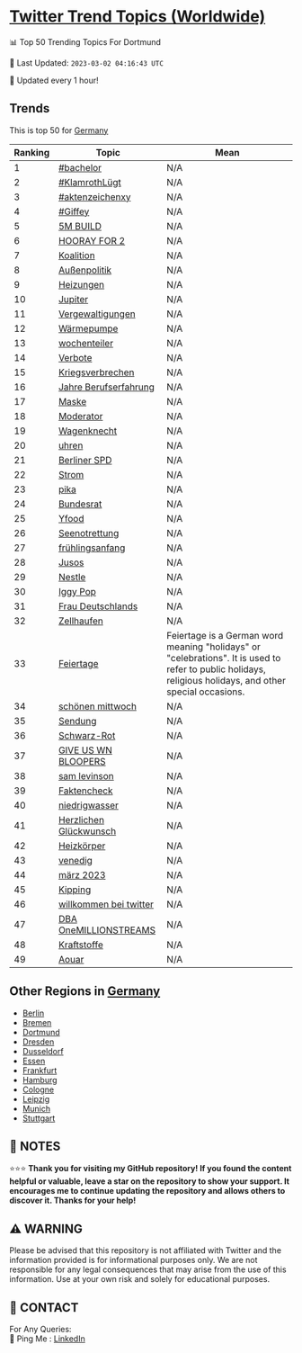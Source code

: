 [Twitter Trend Topics (Worldwide)](https://github.com/ErcinDedeoglu/Twitter-Trend-Topics)
==========


📊 Top 50 Trending Topics For Dortmund

📆 Last Updated: `2023-03-02 04:16:43 UTC`

🔧 Updated every 1 hour!


## Trends

This is top 50 for [Germany](</Germany>)

| Ranking | Topic | Mean |
| ------- | ------------ | ------------ |
| 1 | [#bachelor](http://twitter.com/search?q=%23bachelor) | N/A |
| 2 | [#KlamrothLügt](http://twitter.com/search?q=%23KlamrothL%c3%bcgt) | N/A |
| 3 | [#aktenzeichenxy](http://twitter.com/search?q=%23aktenzeichenxy) | N/A |
| 4 | [#Giffey](http://twitter.com/search?q=%23Giffey) | N/A |
| 5 | [5M BUILD](http://twitter.com/search?q=5M+BUILD) | N/A |
| 6 | [HOORAY FOR 2](http://twitter.com/search?q=HOORAY+FOR+2) | N/A |
| 7 | [Koalition](http://twitter.com/search?q=Koalition) | N/A |
| 8 | [Außenpolitik](http://twitter.com/search?q=Au%c3%9fenpolitik) | N/A |
| 9 | [Heizungen](http://twitter.com/search?q=Heizungen) | N/A |
| 10 | [Jupiter](http://twitter.com/search?q=Jupiter) | N/A |
| 11 | [Vergewaltigungen](http://twitter.com/search?q=Vergewaltigungen) | N/A |
| 12 | [Wärmepumpe](http://twitter.com/search?q=W%c3%a4rmepumpe) | N/A |
| 13 | [wochenteiler](http://twitter.com/search?q=wochenteiler) | N/A |
| 14 | [Verbote](http://twitter.com/search?q=Verbote) | N/A |
| 15 | [Kriegsverbrechen](http://twitter.com/search?q=Kriegsverbrechen) | N/A |
| 16 | [Jahre Berufserfahrung](http://twitter.com/search?q=Jahre+Berufserfahrung) | N/A |
| 17 | [Maske](http://twitter.com/search?q=Maske) | N/A |
| 18 | [Moderator](http://twitter.com/search?q=Moderator) | N/A |
| 19 | [Wagenknecht](http://twitter.com/search?q=Wagenknecht) | N/A |
| 20 | [uhren](http://twitter.com/search?q=uhren) | N/A |
| 21 | [Berliner SPD](http://twitter.com/search?q=Berliner+SPD) | N/A |
| 22 | [Strom](http://twitter.com/search?q=Strom) | N/A |
| 23 | [pika](http://twitter.com/search?q=pika) | N/A |
| 24 | [Bundesrat](http://twitter.com/search?q=Bundesrat) | N/A |
| 25 | [Yfood](http://twitter.com/search?q=Yfood) | N/A |
| 26 | [Seenotrettung](http://twitter.com/search?q=Seenotrettung) | N/A |
| 27 | [frühlingsanfang](http://twitter.com/search?q=fr%c3%bchlingsanfang) | N/A |
| 28 | [Jusos](http://twitter.com/search?q=Jusos) | N/A |
| 29 | [Nestle](http://twitter.com/search?q=Nestle) | N/A |
| 30 | [Iggy Pop](http://twitter.com/search?q=Iggy+Pop) | N/A |
| 31 | [Frau Deutschlands](http://twitter.com/search?q=Frau+Deutschlands) | N/A |
| 32 | [Zellhaufen](http://twitter.com/search?q=Zellhaufen) | N/A |
| 33 | [Feiertage](http://twitter.com/search?q=Feiertage) | Feiertage is a German word meaning "holidays" or "celebrations". It is used to refer to public holidays, religious holidays, and other special occasions. |
| 34 | [schönen mittwoch](http://twitter.com/search?q=sch%c3%b6nen+mittwoch) | N/A |
| 35 | [Sendung](http://twitter.com/search?q=Sendung) | N/A |
| 36 | [Schwarz-Rot](http://twitter.com/search?q=Schwarz-Rot) | N/A |
| 37 | [GIVE US WN BLOOPERS](http://twitter.com/search?q=GIVE+US+WN+BLOOPERS) | N/A |
| 38 | [sam levinson](http://twitter.com/search?q=sam+levinson) | N/A |
| 39 | [Faktencheck](http://twitter.com/search?q=Faktencheck) | N/A |
| 40 | [niedrigwasser](http://twitter.com/search?q=niedrigwasser) | N/A |
| 41 | [Herzlichen Glückwunsch](http://twitter.com/search?q=Herzlichen+Gl%c3%bcckwunsch) | N/A |
| 42 | [Heizkörper](http://twitter.com/search?q=Heizk%c3%b6rper) | N/A |
| 43 | [venedig](http://twitter.com/search?q=venedig) | N/A |
| 44 | [märz 2023](http://twitter.com/search?q=m%c3%a4rz+2023) | N/A |
| 45 | [Kipping](http://twitter.com/search?q=Kipping) | N/A |
| 46 | [willkommen bei twitter](http://twitter.com/search?q=willkommen+bei+twitter) | N/A |
| 47 | [DBA OneMILLIONSTREAMS](http://twitter.com/search?q=DBA+OneMILLIONSTREAMS) | N/A |
| 48 | [Kraftstoffe](http://twitter.com/search?q=Kraftstoffe) | N/A |
| 49 | [Aouar](http://twitter.com/search?q=Aouar) | N/A |



## Other Regions in [Germany](</Germany>)

* [Berlin](</Germany/Berlin.md>)
* [Bremen](</Germany/Bremen.md>)
* [Dortmund](</Germany/Dortmund.md>)
* [Dresden](</Germany/Dresden.md>)
* [Dusseldorf](</Germany/Dusseldorf.md>)
* [Essen](</Germany/Essen.md>)
* [Frankfurt](</Germany/Frankfurt.md>)
* [Hamburg](</Germany/Hamburg.md>)
* [Cologne](</Germany/Cologne.md>)
* [Leipzig](</Germany/Leipzig.md>)
* [Munich](</Germany/Munich.md>)
* [Stuttgart](</Germany/Stuttgart.md>)



## 📝 NOTES

⭐⭐⭐ **Thank you for visiting my GitHub repository! If you found the content helpful or valuable, leave a star on the repository to show your support. It encourages me to continue updating the repository and allows others to discover it. Thanks for your help!**


## ⚠️ WARNING

Please be advised that this repository is not affiliated with Twitter and the information provided is for informational purposes only. We are not responsible for any legal consequences that may arise from the use of this information. Use at your own risk and solely for educational purposes.


## 📨 CONTACT

 For Any Queries:  
            🏓 Ping Me : [LinkedIn](https://www.linkedin.com/in/ercindedeoglu/)
